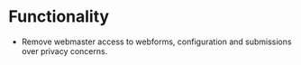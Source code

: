 # Functionality

- Remove webmaster access to webforms, configuration and submissions over privacy concerns.
